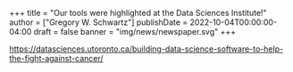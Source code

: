 +++
title = "Our tools were highlighted at the Data Sciences Institute!"
author = ["Gregory W. Schwartz"]
publishDate = 2022-10-04T00:00:00-04:00
draft = false
banner = "img/news/newspaper.svg"
+++

<https://datasciences.utoronto.ca/building-data-science-software-to-help-the-fight-against-cancer/>